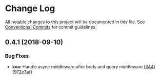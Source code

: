 # Change Log

All notable changes to this project will be documented in this file.
See [Conventional Commits](https://conventionalcommits.org) for commit guidelines.

<a name="0.4.1"></a>
## 0.4.1 (2018-09-10)


### Bug Fixes

* **koa:** Handle async middleware after body and query middleware ([#44](https://github.com/diegohaz/schm/issues/44)) ([972e3af](https://github.com/diegohaz/schm/commit/972e3af))
